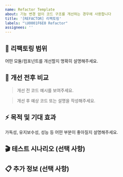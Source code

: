 ```yaml
---
name: Refactor Template
about: 기능 변경 없이 코드 구조를 개선하는 경우에 사용합니다
title: '[REFACTOR] 리팩토링'
labels: "\U0001F6E0️ Refactor"
assignees: ''
---
```


## 🌱 리팩토링 범위

어떤 모듈/컴포넌트를 개선할지 명확히 설명해주세요.

## 🔎 개선 전후 비교

> 개선 전 코드 예시를 보여주세요.

> 개선 후 예상 코드 또는 설명을 작성해주세요.

## ⚡️ 목적 및 기대 효과

가독성, 유지보수성, 성능 등 어떤 부분이 좋아질지 설명해주세요.

## 🎬 테스트 시나리오 (선택 사항)

<!-- 리팩토링 후에도 기능이 동일하게 동작하는지 확인할 방법 -->

## 📋 추가 정보 (선택 사항)

<!-- 관련 문서, 베스트 프랙티스, 코드 레퍼런스 링크 -->
